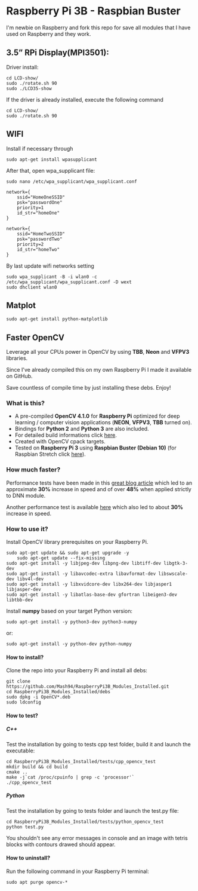 # Raspberry Pi 3B - Raspbian Buster
I'm newbie on Raspberry and fork this repo for save all modules that I have used on Raspberry and they work.

## 3.5” RPi Display(MPI3501):
Driver install:
```
cd LCD-show/
sudo ./rotate.sh 90
sudo ./LCD35-show
```
If the driver is already installed, execute the following command
```
cd LCD-show/
sudo ./rotate.sh 90
```


## WIFI
Install if necessary through
```
sudo apt-get install wpasupplicant
```
After that, open wpa_supplicant file:
```
sudo nano /etc/wpa_supplicant/wpa_supplicant.conf
```
```
network={
    ssid="HomeOneSSID"
    psk="passwordOne"
    priority=1
    id_str="homeOne"
}

network={
    ssid="HomeTwoSSID"
    psk="passwordTwo"
    priority=2
    id_str="homeTwo"
}
```
By last update wifi networks setting
```
sudo wpa_supplicant -B -i wlan0 -c /etc/wpa_supplicant/wpa_supplicant.conf -D wext
sudo dhclient wlan0
```


## Matplot 
```
sudo apt-get install python-matplotlib
```

## Faster OpenCV
Leverage all your CPUs power in OpenCV by using **TBB**, **Neon** and **VFPV3** libraries.

Since I've already compiled this on my own Raspberry Pi I made it available on GitHub.

Save countless of compile time by just installing these debs. Enjoy!

### What is this?
* A pre-compiled **OpenCV 4.1.0** for **Raspberry Pi** optimized for deep learning / computer vision applications (**NEON**, **VFPV3**, **TBB** turned on).
* Bindings for **Python 2** and **Python 3** are also included.
* For detailed build informations click [here](build_information.txt).
* Created with OpenCV cpack targets.
* Tested on **Raspberry Pi 3** using **Raspbian Buster (Debian 10)** (for Raspbian Stretch click [here](https://github.com/dlime/Faster_OpenCV_4_Raspberry_Pi/releases/tag/stretch_410)).

### How much faster?
Performance tests have been made in this [great blog article](https://www.pyimagesearch.com/2017/10/09/optimizing-opencv-on-the-raspberry-pi/) which led to an approximate **30%** increase in speed and of over **48%** when applied strictly to DNN module.

Another performance test is available [here](https://www.theimpossiblecode.com/blog/faster-opencv-smiles-tbb/) which also led to about **30%** increase in speed.

### How to use it?
Install OpenCV library prerequisites on your Raspberry Pi.
```
sudo apt-get update && sudo apt-get upgrade -y
    sudo apt-get update --fix-missing
sudo apt-get install -y libjpeg-dev libpng-dev libtiff-dev libgtk-3-dev
sudo apt-get install -y libavcodec-extra libavformat-dev libswscale-dev libv4l-dev
sudo apt-get install -y	libxvidcore-dev libx264-dev libjasper1 libjasper-dev
sudo apt-get install -y	libatlas-base-dev gfortran libeigen3-dev libtbb-dev
```

Install **numpy** based on your target Python version:
```
sudo apt-get install -y python3-dev python3-numpy
```
or:
```
sudo apt-get install -y python-dev python-numpy
```

#### How to install?
Clone the repo into your Raspberry Pi and install all debs:
```
git clone https://github.com/Mash94/RaspberryPi3B_Modules_Installed.git
cd RaspberryPi3B_Modules_Installed/debs
sudo dpkg -i OpenCV*.deb
sudo ldconfig
```

#### How to test?

##### C++
Test the installation by going to tests cpp test folder, build it and launch the executable:
```
cd RaspberryPi3B_Modules_Installed/tests/cpp_opencv_test
mkdir build && cd build
cmake ..
make -j`cat /proc/cpuinfo | grep -c 'processor'`
./cpp_opencv_test
```

##### Python
Test the installation by going to tests folder and launch the test.py file:
```
cd RaspberryPi3B_Modules_Installed/tests/python_opencv_test
python test.py
```

You shouldn't see any error messages in console and an image with tetris blocks with contours drawed should appear.

#### How to uninstall?
Run the following command in your Raspberry Pi terminal:
```
sudo apt purge opencv-*
```
